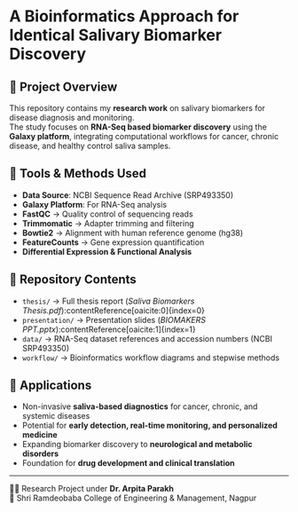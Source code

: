 # A Bioinformatics Approach for Identical Salivary Biomarker Discovery

## 📌 Project Overview
This repository contains my **research work** on salivary biomarkers for disease diagnosis and monitoring.  
The study focuses on **RNA-Seq based biomarker discovery** using the **Galaxy platform**, integrating computational workflows for cancer, chronic disease, and healthy control saliva samples.  

## 🧪 Tools & Methods Used
- **Data Source**: NCBI Sequence Read Archive (SRP493350)  
- **Galaxy Platform**: For RNA-Seq analysis  
- **FastQC** → Quality control of sequencing reads  
- **Trimmomatic** → Adapter trimming and filtering  
- **Bowtie2** → Alignment with human reference genome (hg38)  
- **FeatureCounts** → Gene expression quantification  
- **Differential Expression & Functional Analysis**  

## 📂 Repository Contents
- `thesis/` → Full thesis report (*Saliva Biomarkers Thesis.pdf*):contentReference[oaicite:0]{index=0}  
- `presentation/` → Presentation slides (*BIOMAKERS PPT.pptx*):contentReference[oaicite:1]{index=1}  
- `data/` → RNA-Seq dataset references and accession numbers (NCBI SRP493350)  
- `workflow/` → Bioinformatics workflow diagrams and stepwise methods  

## 🎯 Applications
- Non-invasive **saliva-based diagnostics** for cancer, chronic, and systemic diseases  
- Potential for **early detection, real-time monitoring, and personalized medicine**  
- Expanding biomarker discovery to **neurological and metabolic disorders**  
- Foundation for **drug development and clinical translation**  

---
👨‍🎓 Research Project under **Dr. Arpita Parakh**  
📍 Shri Ramdeobaba College of Engineering & Management, Nagpur  

